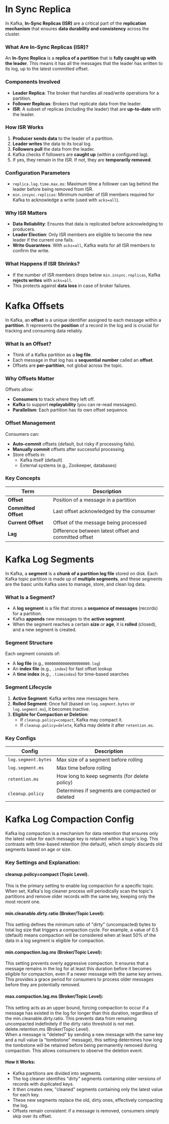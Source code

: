 # In Sync Replica
In Kafka, **In-Sync Replicas (ISR)** are a critical part of the **replication mechanism** that ensures **data durability and consistency** across the cluster.

### What Are In-Sync Replicas (ISR)?

An **In-Sync Replica** is a **replica of a partition** that is **fully caught up with the leader**. This means it has all the messages that the leader has written to its log, up to the latest committed offset.

### Components Involved

- **Leader Replica**: The broker that handles all read/write operations for a partition.
- **Follower Replicas**: Brokers that replicate data from the leader.
- **ISR**: A subset of replicas (including the leader) that are **up-to-date** with the leader.

### How ISR Works

1. **Producer sends data** to the leader of a partition.
2. **Leader writes** the data to its local log.
3. **Followers pull** the data from the leader.
4. Kafka checks if followers are **caught up** (within a configured lag).
5. If yes, they remain in the ISR. If not, they are **temporarily removed**.

### Configuration Parameters

- `replica.lag.time.max.ms`: Maximum time a follower can lag behind the leader before being removed from ISR.
- `min.insync.replicas`: Minimum number of ISR members required for Kafka to acknowledge a write (used with `acks=all`).

### Why ISR Matters

- **Data Reliability**: Ensures that data is replicated before acknowledging to producers.
- **Leader Election**: Only ISR members are eligible to become the new leader if the current one fails.
- **Write Guarantees**: With `acks=all`, Kafka waits for all ISR members to confirm the write.

### What Happens If ISR Shrinks?

- If the number of ISR members drops below `min.insync.replicas`, Kafka **rejects writes** with `acks=all`.
- This protects against **data loss** in case of broker failures.

# Kafka Offsets
In Kafka, an **offset** is a unique identifier assigned to each message within a **partition**. It represents the **position** of a record in the log and is crucial for tracking and consuming data reliably.

### What Is an Offset?

- Think of a Kafka partition as a **log file**.
- Each message in that log has a **sequential number** called an **offset**.
- Offsets are **per-partition**, not global across the topic.

### Why Offsets Matter

Offsets allow:
- **Consumers** to track where they left off.
- **Kafka** to support **replayability** (you can re-read messages).
- **Parallelism**: Each partition has its own offset sequence.

### Offset Management

Consumers can:
- **Auto-commit** offsets (default, but risky if processing fails).
- **Manually commit** offsets after successful processing.
- Store offsets in:
  - Kafka itself (default)
  - External systems (e.g., Zookeeper, databases)

### Key Concepts

| Term | Description |
|------|-------------|
| **Offset** | Position of a message in a partition |
| **Committed Offset** | Last offset acknowledged by the consumer |
| **Current Offset** | Offset of the message being processed |
| **Lag** | Difference between latest offset and committed offset |

# Kafka Log Segments
In Kafka, a **segment** is a **chunk of a partition log file** stored on disk. Each Kafka topic partition is made up of **multiple segments**, and these segments are the basic units Kafka uses to manage, store, and clean log data.

### What Is a Segment?

- A **log segment** is a file that stores a **sequence of messages** (records) for a partition.
- Kafka **appends** new messages to the **active segment**.
- When the segment reaches a certain **size** or **age**, it is **rolled** (closed), and a new segment is created.

### Segment Structure

Each segment consists of:
- A **log file** (e.g., `00000000000000000000.log`)
- An **index file** (e.g., `.index`) for fast offset lookup
- A **time index** (e.g., `.timeindex`) for time-based searches

### Segment Lifecycle

1. **Active Segment**: Kafka writes new messages here.
2. **Rolled Segment**: Once full (based on `log.segment.bytes` or `log.segment.ms`), it becomes inactive.
3. **Eligible for Compaction or Deletion**:
   - If `cleanup.policy=compact`, Kafka may compact it.
   - If `cleanup.policy=delete`, Kafka may delete it after `retention.ms`.

### Key Configs

| Config | Description |
|--------|-------------|
| `log.segment.bytes` | Max size of a segment before rolling |
| `log.segment.ms` | Max time before rolling |
| `retention.ms` | How long to keep segments (for delete policy) |
| `cleanup.policy` | Determines if segments are compacted or deleted |

# Kafka Log Compaction Config
Kafka log compaction is a mechanism for data retention that ensures only the latest value for each message key is retained within a topic's log. This contrasts with time-based retention (the default), which simply discards old segments based on age or size.
### Key Settings and Explanation:
#### cleanup.policy=compact (Topic Level).
This is the primary setting to enable log compaction for a specific topic. When set, Kafka's log cleaner process will periodically scan the topic's partitions and remove older records with the same key, keeping only the most recent one.
#### min.cleanable.dirty.ratio (Broker/Topic Level):
This setting defines the minimum ratio of "dirty" (uncompacted) bytes to total log size that triggers a compaction cycle. For example, a value of 0.5 (default) means compaction will be considered when at least 50% of the data in a log segment is eligible for compaction.
#### min.compaction.lag.ms (Broker/Topic Level):
This setting prevents overly aggressive compaction. It ensures that a message remains in the log for at least this duration before it becomes eligible for compaction, even if a newer message with the same key arrives. This provides a grace period for consumers to process older messages before they are potentially removed.
#### max.compaction.lag.ms (Broker/Topic Level):
This setting acts as an upper bound, forcing compaction to occur if a message has existed in the log for longer than this duration, regardless of the min.cleanable.dirty.ratio. This prevents data from remaining uncompacted indefinitely if the dirty ratio threshold is not met. delete.retention.ms (Broker/Topic Level).  
When a message is "deleted" by sending a new message with the same key and a null value (a "tombstone" message), this setting determines how long the tombstone will be retained before being permanently removed during compaction. This allows consumers to observe the deletion event.
#### How it Works:
- Kafka partitions are divided into segments.
- The log cleaner identifies "dirty" segments containing older versions of records with duplicated keys.
- It then creates new, "cleaned" segments containing only the latest value for each key.
- These new segments replace the old, dirty ones, effectively compacting the log.
- Offsets remain consistent: if a message is removed, consumers simply skip over its offset.
